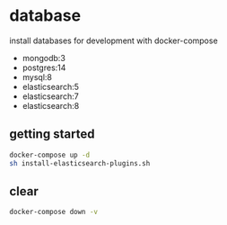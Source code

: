 # database

install databases for development with docker-compose

- mongodb:3
- postgres:14
- mysql:8
- elasticsearch:5
- elasticsearch:7
- elasticsearch:8

## getting started

```sh
docker-compose up -d
sh install-elasticsearch-plugins.sh
```

## clear

```sh
docker-compose down -v
```


